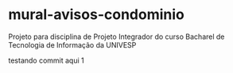 # mural-avisos-condominio
Projeto para disciplina de Projeto Integrador do curso Bacharel de Tecnologia de Informação da UNIVESP

testando commit aqui 1 
